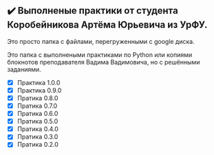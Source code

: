 ## :heavy_check_mark: Выполненые практики от студента __Коробейникова Артёма Юрьевича из УрФУ__.

Это просто папка с файлами, перегруженными с google диска.

Это папка с выполнеными практиками по Python или копиями блокнотов преподавателя Вадима Вадимовича, но с решёнными заданиями.

- [X] Практика 1.0.0
- [X] Практика 0.9.0
- [X] Пратика 0.8.0
- [X] Пратика 0.7.0
- [X] Пратика 0.6.0
- [X] Пратика 0.5.0
- [X] Пратика 0.4.0
- [X] Пратика 0.3.0
- [X] Пратика 0.2.0
